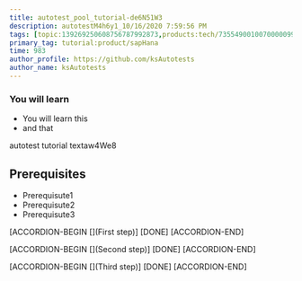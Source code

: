 ```yaml
---
title: autotest_pool_tutorial-de6N51W3
description: autotestM4h6y1_10/16/2020 7:59:56 PM
tags: [topic:139269250608756787992873,products:tech/73554900100700000996,tutorial:experience/advanced]
primary_tag: tutorial:product/sapHana
time: 983
author_profile: https://github.com/ksAutotests
author_name: ksAutotests
---
```

### You will learn
- You will learn this
- and that

autotest tutorial textaw4We8

## Prerequisites
- Prerequisute1
- Prerequisute2
- Prerequisute3

[ACCORDION-BEGIN [](First step)]
[DONE]
[ACCORDION-END]

[ACCORDION-BEGIN [](Second step)]
[DONE]
[ACCORDION-END]

[ACCORDION-BEGIN [](Third step)]
[DONE]
[ACCORDION-END]


